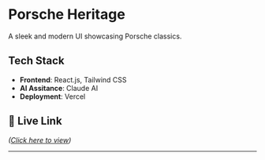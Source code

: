 # Porsche Heritage
A sleek and modern UI showcasing Porsche classics.
## Tech Stack
- **Frontend**: React.js, Tailwind CSS
-  **AI Assitance**: Claude AI 
- **Deployment**: Vercel
  
## 🔗 Live Link
*([Click here to view](https://porsche-lilac.vercel.app/))*

---
